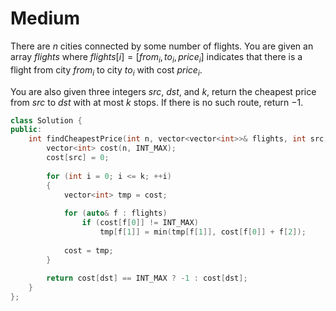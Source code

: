 # Medium

There are $n$ cities connected by some number of flights. You are given an array $flights$ where $flights[i] = [from_i, to_i, price_i]$ indicates that there is a flight from city $from_i$ to city $to_i$ with cost $price_i$.

You are also given three integers $src$, $dst$, and $k$, return the cheapest price from $src$ to $dst$ with at most $k$ stops. If there is no such route, return $-1$.

```cpp
class Solution {
public:
    int findCheapestPrice(int n, vector<vector<int>>& flights, int src, int dst, int k) {
        vector<int> cost(n, INT_MAX);
        cost[src] = 0;
        
        for (int i = 0; i <= k; ++i)
        {
            vector<int> tmp = cost;
            
            for (auto& f : flights)
                if (cost[f[0]] != INT_MAX)
                    tmp[f[1]] = min(tmp[f[1]], cost[f[0]] + f[2]);
            
            cost = tmp;
        }
        
        return cost[dst] == INT_MAX ? -1 : cost[dst];
    }
};
```
